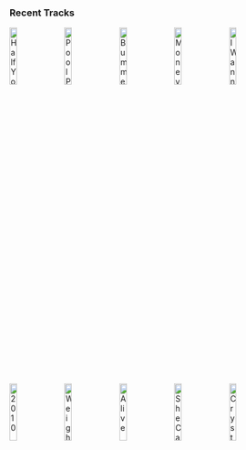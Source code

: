### Recent Tracks
[<img src='https://lastfm.freetls.fastly.net/i/u/300x300/2c78acb3a64c5686f51e3ee6f8708a65.png' width='16%' height='16%' alt='Half Your Age'>](https://www.last.fm/music/joywave/_/half%2byour%2bage)&nbsp;&nbsp;&nbsp;&nbsp;[<img src='https://lastfm.freetls.fastly.net/i/u/300x300/31a75581338270b60e5f3293797f6211.png' width='16%' height='16%' alt='Pool Party'>](https://www.last.fm/music/nite%2bswim/_/pool%2bparty)&nbsp;&nbsp;&nbsp;&nbsp;[<img src='https://lastfm.freetls.fastly.net/i/u/300x300/0a453acca7dfb79384fd51e59b863a58.png' width='16%' height='16%' alt='Bummerland'>](https://www.last.fm/music/ajr/_/bummerland)&nbsp;&nbsp;&nbsp;&nbsp;[<img src='https://lastfm.freetls.fastly.net/i/u/300x300/00b66e876b2f45e8b682f7005fe056ea.png' width='16%' height='16%' alt='MoneyGrabber'>](https://www.last.fm/music/fitz%2band%2bthe%2btantrums/_/moneygrabber)&nbsp;&nbsp;&nbsp;&nbsp;[<img src='https://lastfm.freetls.fastly.net/i/u/300x300/eaea26139233c24c5942d78bd1ef4136.png' width='16%' height='16%' alt='I Wanna Get Better'>](https://www.last.fm/music/bleachers/_/i%2bwanna%2bget%2bbetter)&nbsp;&nbsp;&nbsp;&nbsp;<br>[<img src='https://lastfm.freetls.fastly.net/i/u/300x300/89decf6b81dd8a3a6f1ca825763ae7a3.png' width='16%' height='16%' alt='2010'>](https://www.last.fm/music/the%2bkeystones/_/2010)&nbsp;&nbsp;&nbsp;&nbsp;[<img src='https://lastfm.freetls.fastly.net/i/u/300x300/90a4432699af42149072e0177151108a.png' width='16%' height='16%' alt='Weight of Living, Pt. I'>](https://www.last.fm/music/bastille/_/weight%2bof%2bliving%252c%2bpt.%2bi)&nbsp;&nbsp;&nbsp;&nbsp;[<img src='https://lastfm.freetls.fastly.net/i/u/300x300/d5ae2b6fd4114234ad88bf647697841f.png' width='16%' height='16%' alt='Alive'>](https://www.last.fm/music/empire%2bof%2bthe%2bsun/_/alive)&nbsp;&nbsp;&nbsp;&nbsp;[<img src='https://lastfm.freetls.fastly.net/i/u/300x300/4e02929097d6991cbe0e01eed58cfa82.png' width='16%' height='16%' alt='She Came Down From The Stars'>](https://www.last.fm/music/nathan%2bday/_/she%2bcame%2bdown%2bfrom%2bthe%2bstars)&nbsp;&nbsp;&nbsp;&nbsp;[<img src='https://lastfm.freetls.fastly.net/i/u/300x300/be415d24d6e645a7c53a60982ad3b343.png' width='16%' height='16%' alt='Crystals'>](https://www.last.fm/music/of%2bmonsters%2band%2bmen/_/crystals)&nbsp;&nbsp;&nbsp;&nbsp;<br>